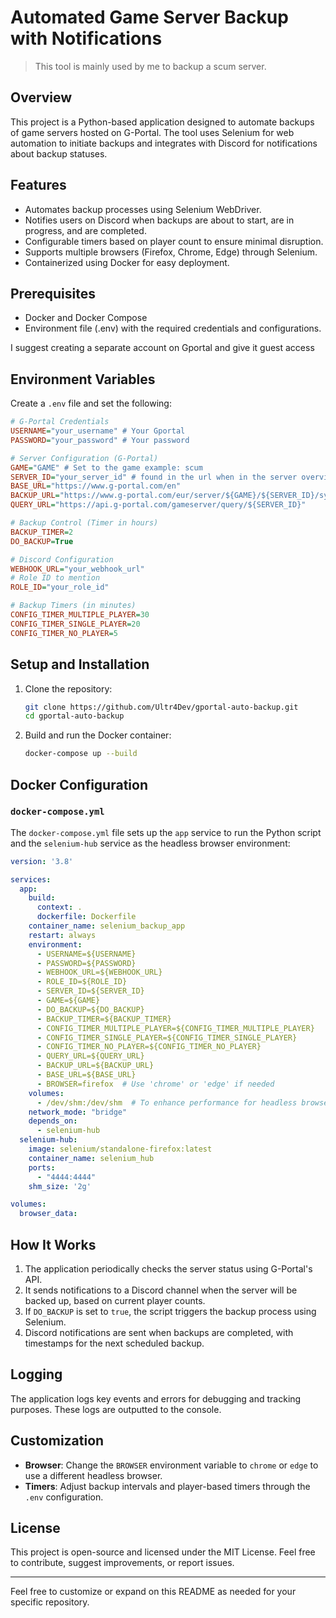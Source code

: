 # Automated Game Server Backup with Notifications
> This tool is mainly used  by me to backup a scum server.
## Overview

This project is a Python-based application designed to automate backups of game servers hosted on G-Portal. The tool uses Selenium for web automation to initiate backups and integrates with Discord for notifications about backup statuses.

## Features

- Automates backup processes using Selenium WebDriver.
- Notifies users on Discord when backups are about to start, are in progress, and are completed.
- Configurable timers based on player count to ensure minimal disruption.
- Supports multiple browsers (Firefox, Chrome, Edge) through Selenium.
- Containerized using Docker for easy deployment.

## Prerequisites

- Docker and Docker Compose
- Environment file (.env) with the required credentials and configurations.

I suggest creating a separate account on Gportal and give it guest access

## Environment Variables

Create a `.env` file and set the following:

```ini
# G-Portal Credentials
USERNAME="your_username" # Your Gportal
PASSWORD="your_password" # Your password

# Server Configuration (G-Portal)
GAME="GAME" # Set to the game example: scum
SERVER_ID="your_server_id" # found in the url when in the server overview
BASE_URL="https://www.g-portal.com/en"
BACKUP_URL="https://www.g-portal.com/eur/server/${GAME}/${SERVER_ID}/system/backup" 
QUERY_URL="https://api.g-portal.com/gameserver/query/${SERVER_ID}"

# Backup Control (Timer in hours)
BACKUP_TIMER=2
DO_BACKUP=True

# Discord Configuration
WEBHOOK_URL="your_webhook_url"
# Role ID to mention
ROLE_ID="your_role_id"

# Backup Timers (in minutes)
CONFIG_TIMER_MULTIPLE_PLAYER=30
CONFIG_TIMER_SINGLE_PLAYER=20
CONFIG_TIMER_NO_PLAYER=5

```

## Setup and Installation

1. Clone the repository:
   ```bash
   git clone https://github.com/Ultr4Dev/gportal-auto-backup.git
   cd gportal-auto-backup
   ```

2. Build and run the Docker container:
   ```bash
   docker-compose up --build
   ```

## Docker Configuration

### `docker-compose.yml`

The `docker-compose.yml` file sets up the `app` service to run the Python script and the `selenium-hub` service as the headless browser environment:

```yaml
version: '3.8'

services:
  app:
    build:
      context: .
      dockerfile: Dockerfile
    container_name: selenium_backup_app
    restart: always
    environment:
      - USERNAME=${USERNAME}
      - PASSWORD=${PASSWORD}
      - WEBHOOK_URL=${WEBHOOK_URL}
      - ROLE_ID=${ROLE_ID}
      - SERVER_ID=${SERVER_ID}
      - GAME=${GAME}
      - DO_BACKUP=${DO_BACKUP}
      - BACKUP_TIMER=${BACKUP_TIMER}
      - CONFIG_TIMER_MULTIPLE_PLAYER=${CONFIG_TIMER_MULTIPLE_PLAYER}
      - CONFIG_TIMER_SINGLE_PLAYER=${CONFIG_TIMER_SINGLE_PLAYER}
      - CONFIG_TIMER_NO_PLAYER=${CONFIG_TIMER_NO_PLAYER}
      - QUERY_URL=${QUERY_URL}
      - BACKUP_URL=${BACKUP_URL}
      - BASE_URL=${BASE_URL}
      - BROWSER=firefox  # Use 'chrome' or 'edge' if needed
    volumes:
      - /dev/shm:/dev/shm  # To enhance performance for headless browsers
    network_mode: "bridge"
    depends_on:
      - selenium-hub
  selenium-hub:
    image: selenium/standalone-firefox:latest
    container_name: selenium_hub
    ports:
      - "4444:4444"
    shm_size: '2g'

volumes:
  browser_data:

```

## How It Works

1. The application periodically checks the server status using G-Portal's API.
2. It sends notifications to a Discord channel when the server will be backed up, based on current player counts.
3. If `DO_BACKUP` is set to `true`, the script triggers the backup process using Selenium.
4. Discord notifications are sent when backups are completed, with timestamps for the next scheduled backup.

## Logging

The application logs key events and errors for debugging and tracking purposes. These logs are outputted to the console.

## Customization

- **Browser**: Change the `BROWSER` environment variable to `chrome` or `edge` to use a different headless browser.
- **Timers**: Adjust backup intervals and player-based timers through the `.env` configuration.

## License

This project is open-source and licensed under the MIT License. Feel free to contribute, suggest improvements, or report issues.

---

Feel free to customize or expand on this README as needed for your specific repository.
